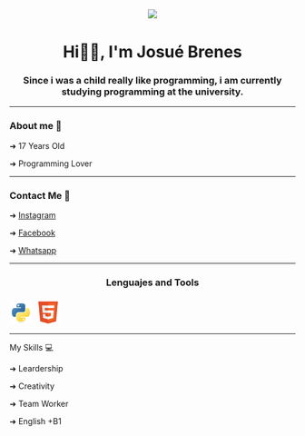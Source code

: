 <div id="header" align="center">
    <img src="https://media.giphy.com/media/7NoNw4pMNTvgc/giphy.gif" width="200" />
    <h1 align="center">Hi👋🏼, I'm Josué Brenes</h1>
    <h3 align="center">Since i was a child really like programming, i am currently studying programming at the university.
    </h3>
</div>

---
### About me 👤

➜ 17 Years Old

➜ Programming Lover 

---
### Contact Me 📱

➜ [Instagram](https://www.instagram.com/brenes_3005/)

➜ [Facebook](https://www.facebook.com/Josue.Brenes.3005)

➜ [Whatsapp](https://wa.me/+50685833467)

---
 <div align="center">
    <h3>Lenguajes and Tools<h3>
 </div>
    <img src="https://github.com/devicons/devicon/blob/master/icons/python/python-original.svg" tittle="Git" **alt="Git"
    width="40" height="40"/>&nbsp;
    <img src="https://github.com/devicons/devicon/blob/master/icons/html5/html5-original.svg" title="HTML5" alt="HTML"
    width="40" height="40"/>&nbsp;
</div>

--- 
My Skills 💻

➜ Leardership

➜ Creativity

➜ Team Worker

➜ English +B1
